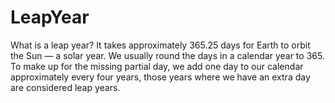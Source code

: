 # LeapYear

What is a leap year? It takes approximately 365.25 days for Earth to orbit the Sun — a solar year. We usually round the days in a calendar year to 365. To make up for the missing partial day, we add one day to our calendar approximately every four years, those years where we have an extra day are considered leap years.
